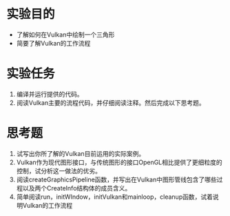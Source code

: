 # **实验目的**

- 了解如何在Vulkan中绘制一个三角形
- 简要了解Vulkan的工作流程

# **实验任务**

1. 编译并运行提供的代码。
2. 阅读Vulkan主要的流程代码，并仔细阅读注释。然后完成以下思考题。 

# **思考题**

1. 试写出你所了解的Vulkan目前运用的实际案例。
2. Vulkan作为现代图形接口，与传统图形的接口OpenGL相比提供了更细粒度的控制，试分析这一做法的优劣。
3. 阅读createGraphicsPipeline函数，并写出在Vulkan中图形管线包含了哪些过程以及两个CreateInfo结构体的成员含义。
4. 简单阅读run，initWIndow，initVulkan和mainloop，cleanup函数，试着说明Vulkan的工作流程